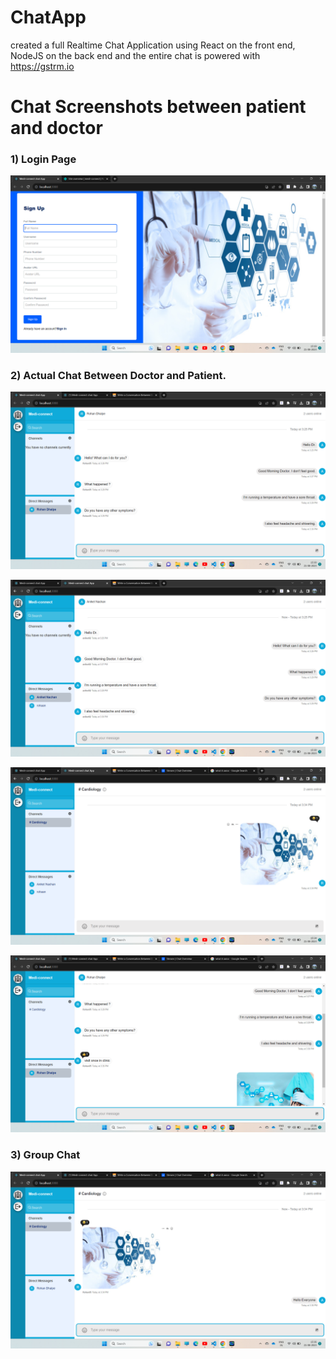 # ChatApp

created a full Realtime Chat Application using  React on the front end, NodeJS on the back end and the entire chat is powered with https://gstrm.io

# Chat Screenshots between  patient and doctor

### 1) Login Page

![1](https://github.com/RohanDhalpe/ChatApp/blob/main/client/src/assets/Screenshot%20(55).png)

### 2) Actual Chat Between Doctor and Patient.

![2](https://github.com/RohanDhalpe/ChatApp/blob/main/client/src/assets/Screenshot%20(57).png)

![3](https://github.com/RohanDhalpe/ChatApp/blob/main/client/src/assets/Screenshot%20(58).png)

![4](https://github.com/RohanDhalpe/ChatApp/blob/main/client/src/assets/Screenshot%20(59).png)

![5](https://github.com/RohanDhalpe/ChatApp/blob/main/client/src/assets/Screenshot%20(60).png)
### 3) Group Chat

![6](https://github.com/RohanDhalpe/ChatApp/blob/main/client/src/assets/Screenshot%20(72).png)

